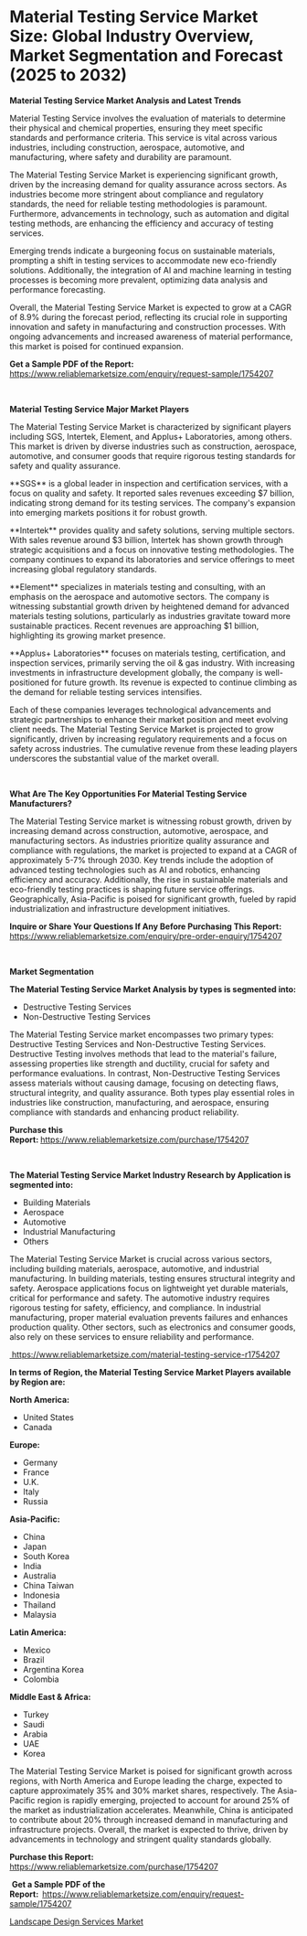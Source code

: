 <p><h1>Material Testing Service Market Size: Global Industry Overview, Market Segmentation and Forecast (2025 to 2032)</h1></p><p><strong>Material Testing Service Market Analysis and Latest Trends</strong></p>
<p><p>Material Testing Service involves the evaluation of materials to determine their physical and chemical properties, ensuring they meet specific standards and performance criteria. This service is vital across various industries, including construction, aerospace, automotive, and manufacturing, where safety and durability are paramount. </p><p>The Material Testing Service Market is experiencing significant growth, driven by the increasing demand for quality assurance across sectors. As industries become more stringent about compliance and regulatory standards, the need for reliable testing methodologies is paramount. Furthermore, advancements in technology, such as automation and digital testing methods, are enhancing the efficiency and accuracy of testing services.</p><p>Emerging trends indicate a burgeoning focus on sustainable materials, prompting a shift in testing services to accommodate new eco-friendly solutions. Additionally, the integration of AI and machine learning in testing processes is becoming more prevalent, optimizing data analysis and performance forecasting. </p><p>Overall, the Material Testing Service Market is expected to grow at a CAGR of 8.9% during the forecast period, reflecting its crucial role in supporting innovation and safety in manufacturing and construction processes. With ongoing advancements and increased awareness of material performance, this market is poised for continued expansion.</p></p>
<p><strong>Get a Sample PDF of the Report:&nbsp;</strong> <a href="https://www.reliablemarketsize.com/enquiry/request-sample/1754207?utm_campaign=2634&utm_medium=2&utm_source=Github&utm_content=ia&utm_term=09032025&utm_id=material-testing-service">https://www.reliablemarketsize.com/enquiry/request-sample/1754207</a></p>
<p>&nbsp;</p>
<p><strong>Material Testing Service Major Market Players</strong></p>
<p><p>The Material Testing Service Market is characterized by significant players including SGS, Intertek, Element, and Applus+ Laboratories, among others. This market is driven by diverse industries such as construction, aerospace, automotive, and consumer goods that require rigorous testing standards for safety and quality assurance.</p><p>**SGS** is a global leader in inspection and certification services, with a focus on quality and safety. It reported sales revenues exceeding $7 billion, indicating strong demand for its testing services. The company's expansion into emerging markets positions it for robust growth.</p><p>**Intertek** provides quality and safety solutions, serving multiple sectors. With sales revenue around $3 billion, Intertek has shown growth through strategic acquisitions and a focus on innovative testing methodologies. The company continues to expand its laboratories and service offerings to meet increasing global regulatory standards.</p><p>**Element** specializes in materials testing and consulting, with an emphasis on the aerospace and automotive sectors. The company is witnessing substantial growth driven by heightened demand for advanced materials testing solutions, particularly as industries gravitate toward more sustainable practices. Recent revenues are approaching $1 billion, highlighting its growing market presence.</p><p>**Applus+ Laboratories** focuses on materials testing, certification, and inspection services, primarily serving the oil & gas industry. With increasing investments in infrastructure development globally, the company is well-positioned for future growth. Its revenue is expected to continue climbing as the demand for reliable testing services intensifies.</p><p>Each of these companies leverages technological advancements and strategic partnerships to enhance their market position and meet evolving client needs. The Material Testing Service Market is projected to grow significantly, driven by increasing regulatory requirements and a focus on safety across industries. The cumulative revenue from these leading players underscores the substantial value of the market overall.</p></p>
<p>&nbsp;</p>
<p><strong>What Are The Key Opportunities For Material Testing Service Manufacturers?</strong></p>
<p><p>The Material Testing Service market is witnessing robust growth, driven by increasing demand across construction, automotive, aerospace, and manufacturing sectors. As industries prioritize quality assurance and compliance with regulations, the market is projected to expand at a CAGR of approximately 5-7% through 2030. Key trends include the adoption of advanced testing technologies such as AI and robotics, enhancing efficiency and accuracy. Additionally, the rise in sustainable materials and eco-friendly testing practices is shaping future service offerings. Geographically, Asia-Pacific is poised for significant growth, fueled by rapid industrialization and infrastructure development initiatives.</p></p>
<p><strong>Inquire or Share Your Questions If Any Before Purchasing This Report:</strong> <a href="https://www.reliablemarketsize.com/enquiry/pre-order-enquiry/1754207?utm_campaign=2634&utm_medium=2&utm_source=Github&utm_content=ia&utm_term=09032025&utm_id=material-testing-service">https://www.reliablemarketsize.com/enquiry/pre-order-enquiry/1754207</a></p>
<p>&nbsp;</p>
<p><strong>Market Segmentation</strong></p>
<p><strong>The Material Testing Service Market Analysis by types is segmented into:</strong></p>
<p><ul><li>Destructive Testing Services</li><li>Non-Destructive Testing Services</li></ul></p>
<p><p>The Material Testing Service market encompasses two primary types: Destructive Testing Services and Non-Destructive Testing Services. Destructive Testing involves methods that lead to the material's failure, assessing properties like strength and ductility, crucial for safety and performance evaluations. In contrast, Non-Destructive Testing Services assess materials without causing damage, focusing on detecting flaws, structural integrity, and quality assurance. Both types play essential roles in industries like construction, manufacturing, and aerospace, ensuring compliance with standards and enhancing product reliability.</p></p>
<p><strong>Purchase this Report:&nbsp;</strong><a href="https://www.reliablemarketsize.com/purchase/1754207?utm_campaign=2634&utm_medium=2&utm_source=Github&utm_content=ia&utm_term=09032025&utm_id=material-testing-service">https://www.reliablemarketsize.com/purchase/1754207</a></p>
<p>&nbsp;</p>
<p><strong>The Material Testing Service Market Industry Research by Application is segmented into:</strong></p>
<p><ul><li>Building Materials</li><li>Aerospace</li><li>Automotive</li><li>Industrial Manufacturing</li><li>Others</li></ul></p>
<p><p>The Material Testing Service Market is crucial across various sectors, including building materials, aerospace, automotive, and industrial manufacturing. In building materials, testing ensures structural integrity and safety. Aerospace applications focus on lightweight yet durable materials, critical for performance and safety. The automotive industry requires rigorous testing for safety, efficiency, and compliance. In industrial manufacturing, proper material evaluation prevents failures and enhances production quality. Other sectors, such as electronics and consumer goods, also rely on these services to ensure reliability and performance.</p></p>
<p><a href="https://www.reliablemarketsize.com/material-testing-service-r1754207?utm_campaign=2634&utm_medium=2&utm_source=Github&utm_content=ia&utm_term=09032025&utm_id=material-testing-service">&nbsp;https://www.reliablemarketsize.com/material-testing-service-r1754207</a></p>
<p><strong>In terms of Region, the Material Testing Service Market Players available by Region are:</strong></p>
<p>
    <p> <strong> North America: </strong>
        <ul>
            <li>United States</li>
            <li>Canada</li>
        </ul>
        </p> 
    <p> <strong> Europe: </strong>
        <ul>
            <li>Germany</li>
            <li>France</li>
            <li>U.K.</li>
            <li>Italy</li>
            <li>Russia</li>
        </ul>
        </p> 
    <p> <strong> Asia-Pacific: </strong>
        <ul>
            <li>China</li>
            <li>Japan</li>
            <li>South Korea</li>
            <li>India</li>
            <li>Australia</li>
            <li>China Taiwan</li>
            <li>Indonesia</li>
            <li>Thailand</li>
            <li>Malaysia</li>
        </ul>
        </p> 
    <p> <strong> Latin America: </strong>
        <ul>
            <li>Mexico</li>
            <li>Brazil</li>
            <li>Argentina Korea</li>
            <li>Colombia</li>
        </ul>
        </p> 
    <p> <strong> Middle East & Africa: </strong>
        <ul>
            <li>Turkey</li>
            <li>Saudi</li>
            <li>Arabia</li>
            <li>UAE</li>
            <li>Korea</li>
        </ul>
    </p>
    </p>
<p><p>The Material Testing Service Market is poised for significant growth across regions, with North America and Europe leading the charge, expected to capture approximately 35% and 30% market shares, respectively. The Asia-Pacific region is rapidly emerging, projected to account for around 25% of the market as industrialization accelerates. Meanwhile, China is anticipated to contribute about 20% through increased demand in manufacturing and infrastructure projects. Overall, the market is expected to thrive, driven by advancements in technology and stringent quality standards globally.</p></p>
<p><strong>Purchase this Report: </strong><a href="https://www.reliablemarketsize.com/purchase/1754207?utm_campaign=2634&utm_medium=2&utm_source=Github&utm_content=ia&utm_term=09032025&utm_id=material-testing-service">https://www.reliablemarketsize.com/purchase/1754207</a></p>
<p>&nbsp;<strong>Get a Sample PDF of the Report:&nbsp;&nbsp;</strong><a href="https://www.reliablemarketsize.com/enquiry/request-sample/1754207?utm_campaign=2634&utm_medium=2&utm_source=Github&utm_content=ia&utm_term=09032025&utm_id=material-testing-service">https://www.reliablemarketsize.com/enquiry/request-sample/1754207</a></p>
<p><strong></strong></p>
<p><p><a href="https://github.com/arvelm4nthig/Market-Research-Report-List-1/blob/main/landscape-design-services-market.md?utm_campaign=2634&utm_medium=2&utm_source=Github&utm_content=ia&utm_term=09032025&utm_id=material-testing-service">Landscape Design Services Market</a></p></p>